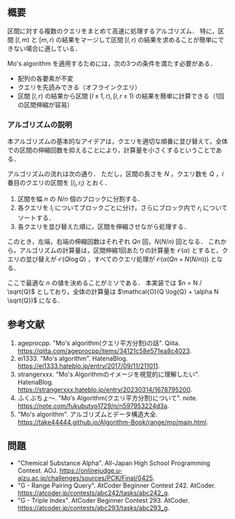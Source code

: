 ## 概要

区間に対する複数のクエリをまとめて高速に処理するアルゴリズム．
特に，区間 $[l,m)$ と $[m,r)$ の結果をマージして区間 $[l,r)$ の結果を求めることが簡単にできない場合に適している．

Mo's algorithm を適用するためには，次の3つの条件を満たす必要がある．

- 配列の各要素が不変
- クエリを先読みできる（オフラインクエリ）
- 区間 $[l,r)$ の結果から区間 $[l \pm 1,r), [l,r \pm 1)$ の結果を簡単に計算できる（1回の区間伸縮が容易）


### アルゴリズムの説明

本アルゴリズムの基本的なアイデアは，クエリを適切な順番に並び替えて，全体での区間の伸縮回数を抑えることにより，計算量を小さくするということである．

アルゴリズムの流れは次の通り．
ただし，区間の長さを $N$ ，クエリ数を $Q$ ，$i$ 番目のクエリの区間を $[l_i, r_i)$ とおく．

1. 区間を幅 $n$ の $N/n$ 個のブロックに分割する．
1. 各クエリを $l_i$ についてブロックごとに分け，さらにブロック内で $r_i$ についてソートする．
1. 各クエリを並び替えた順に，区間を伸縮させながら処理する．

このとき，左端，右端の伸縮回数はそれぞれ $Q n$ 回，$N (N/n)$ 回となる．
これから，アルゴリズムの計算量は，区間伸縮1回あたりの計算量を $\mathcal{O}(\alpha)$ とすると，クエリの並び替えが $\mathcal{O}(Q \log{Q})$ ，すべてのクエリ処理が $\mathcal{O}(\alpha (Q n + N (N/n)))$ となる．

ここで最適な $n$ の値を決めることがミソである．
本実装では $n = N / \sqrt{Q}$ としており，全体の計算量は $\mathcal{O}(Q \log{Q} + \alpha N \sqrt{Q})$ になる．


## 参考文献

1. ageprocpp. "Mo's algorithm(クエリ平方分割)の話". Qiita. <https://qiita.com/ageprocpp/items/34121c58e571ea8c4023>.
1. ei1333. "Mo's algorithm". HatenaBlog. <https://ei1333.hateblo.jp/entry/2017/09/11/211011>.
1. strangerxxx. "Mo's Algorithmのイメージを視覚的に理解したい". HatenaBlog. <https://strangerxxx.hateblo.jp/entry/20230314/1678795200>.
1. ふくぶちょ〜. "Mo′s Algorithm(クエリ平方分割)について". note. <https://note.com/fukubutyo1729/n/n597953224d3a>.
1. "Mo's algorithm". アルゴリズムとデータ構造大全. <https://take44444.github.io/Algorithm-Book/range/mo/main.html>.


## 問題

- "Chemical Substance Alpha". All-Japan High School Programming Contest. AOJ. <https://onlinejudge.u-aizu.ac.jp/challenges/sources/PCK/Final/0425>.
- "G - Range Pairing Query". AtCoder Beginner Contest 242. AtCoder. <https://atcoder.jp/contests/abc242/tasks/abc242_g>.
- "G - Triple Index". AtCoder Beginner Contest 293. AtCoder. <https://atcoder.jp/contests/abc293/tasks/abc293_g>.

